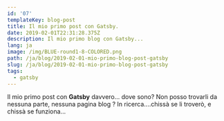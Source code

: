 ```yaml
---
id: '07'
templateKey: blog-post
title: Il mio primo post con Gatsby.
date: 2019-02-01T22:31:28.375Z
description: Il mio primo blog con Gatsby...
lang: ja
image: /img/BLUE-round1-8-COLORED.png
path: /ja/blog/2019-02-01-mio-primo-blog-post-gatsby
slug: /ja/blog/2019-02-01-mio-primo-blog-post-gatsby
tags:
  - gatsby
---
```

Il mio primo post con **Gatsby** davvero... dove sono? Non posso trovarli da nessuna parte, nessuna pagina blog
?
In ricerca....chissà se li troverò, e chissà se funziona...
